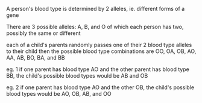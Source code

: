 A person's blood type is determined by 2 alleles, ie. different forms of a gene

There are 3 possible alleles: A, B, and O
of which each person has two, possibly the same or different

each of a child's parents randomly passes one of their 2 blood type alleles to their child
then the possible blood type combinations are OO, OA, OB, AO, AA, AB, BO, BA, and BB

eg. 1
if one parent has blood type AO and the other parent has blood type BB,
the child's possible blood types would be AB and OB

eg. 2
if one parent has blood type AO and the other OB,
the child's possible blood types would be AO, OB, AB, and OO